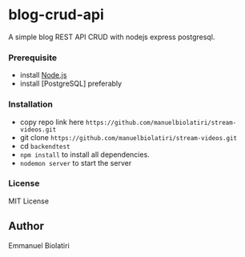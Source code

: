 # blog-crud-api
A simple blog REST API CRUD with nodejs express postgresql.

### Prerequisite
* install [Node.js](https://nodejs.org/en/)
* install [PostgreSQL] preferably

### Installation
* copy repo link here ```https://github.com/manuelbiolatiri/stream-videos.git```
* git clone ```https://github.com/manuelbiolatiri/stream-videos.git```
* cd ```backendtest```
* ```npm install``` to install all dependencies.
* ```nodemon server``` to start the server

### License
MIT License 


## Author
Emmanuel Biolatiri